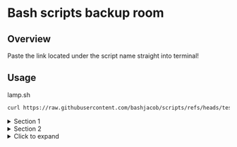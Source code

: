 # Bash scripts backup room

## Overview

Paste the link located under the script name straight into terminal!

## Usage

lamp.sh
```bash
curl https://raw.githubusercontent.com/bashjacob/scripts/refs/heads/test/lamp.sh | sh 
```

<details>
<summary>Section 1</summary>

```bash
curl https://raw.githubusercontent.com/bashjacob/scripts/refs/heads/test/lamp.sh | sh 
```
</details>

<details>
<summary>Section 2</summary>

```bash
curl https://raw.githubusercontent.com/bashjacob/scripts/refs/heads/test/lamp.sh | sh 
```
</details>

<details>
<summary>Click to expand</summary>

- Item 1
- Item 2
- Item 3
</details>
